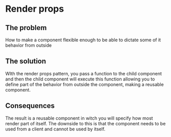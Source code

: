 # Render props

## The problem
How to make a component flexible enough to be able to dictate some of it behavior from outside

## The solution
WIth the render props pattern, you pass a function to the child component and then the child component will execute this function allowing you to define part of the behavior from outside the component, making a reusable component.

## Consequences
The result is a reusable component in witch you will specify how most render part of itself. The downside to this is that the component needs to be used from a client and cannot be used by itself.